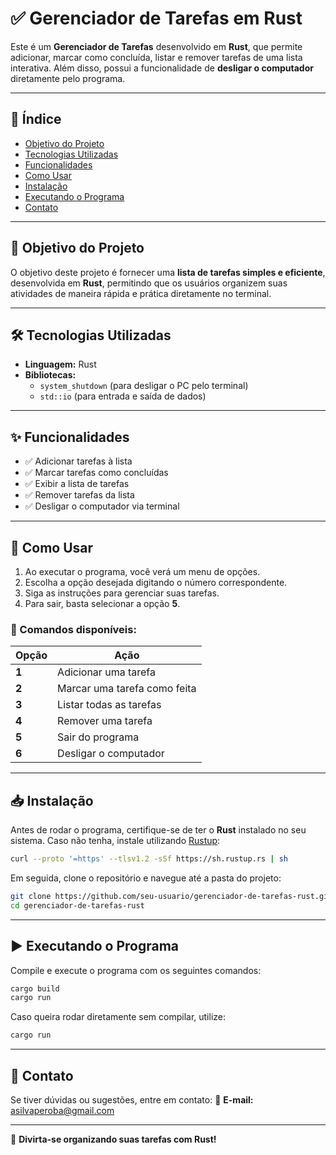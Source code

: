 # ✅ Gerenciador de Tarefas em Rust

Este é um **Gerenciador de Tarefas** desenvolvido em **Rust**, que permite adicionar, marcar como concluída, listar e remover tarefas de uma lista interativa. Além disso, possui a funcionalidade de **desligar o computador** diretamente pelo programa.

---

## 📌 Índice

- [Objetivo do Projeto](#objetivo-do-projeto)
- [Tecnologias Utilizadas](#tecnologias-utilizadas)
- [Funcionalidades](#funcionalidades)
- [Como Usar](#como-usar)
- [Instalação](#instalação)
- [Executando o Programa](#executando-o-programa)
- [Contato](#contato)

---

## 🎯 Objetivo do Projeto

O objetivo deste projeto é fornecer uma **lista de tarefas simples e eficiente**, desenvolvida em **Rust**, permitindo que os usuários organizem suas atividades de maneira rápida e prática diretamente no terminal.

---

## 🛠 Tecnologias Utilizadas

- **Linguagem:** Rust
- **Bibliotecas:**
  - `system_shutdown` (para desligar o PC pelo terminal)
  - `std::io` (para entrada e saída de dados)

---

## ✨ Funcionalidades

- ✅ Adicionar tarefas à lista
- ✅ Marcar tarefas como concluídas
- ✅ Exibir a lista de tarefas
- ✅ Remover tarefas da lista
- ✅ Desligar o computador via terminal

---

## 🚀 Como Usar

1. Ao executar o programa, você verá um menu de opções.
2. Escolha a opção desejada digitando o número correspondente.
3. Siga as instruções para gerenciar suas tarefas.
4. Para sair, basta selecionar a opção **5**.

### 📌 Comandos disponíveis:

| Opção | Ação |
|--------|------|
| **1**  | Adicionar uma tarefa |
| **2**  | Marcar uma tarefa como feita |
| **3**  | Listar todas as tarefas |
| **4**  | Remover uma tarefa |
| **5**  | Sair do programa |
| **6**  | Desligar o computador |

---

## 📥 Instalação

Antes de rodar o programa, certifique-se de ter o **Rust** instalado no seu sistema. Caso não tenha, instale utilizando [Rustup](https://rustup.rs/):

```bash
curl --proto '=https' --tlsv1.2 -sSf https://sh.rustup.rs | sh
```

Em seguida, clone o repositório e navegue até a pasta do projeto:

```bash
git clone https://github.com/seu-usuario/gerenciador-de-tarefas-rust.git
cd gerenciador-de-tarefas-rust
```

---

## ▶️ Executando o Programa

Compile e execute o programa com os seguintes comandos:

```bash
cargo build
cargo run
```

Caso queira rodar diretamente sem compilar, utilize:

```bash
cargo run
```

---

## 📩 Contato

Se tiver dúvidas ou sugestões, entre em contato:
📧 **E-mail:** [asilvaperoba@gmail.com](mailto:asilvaperoba@gmail.com)

---

🚀 **Divirta-se organizando suas tarefas com Rust!**


